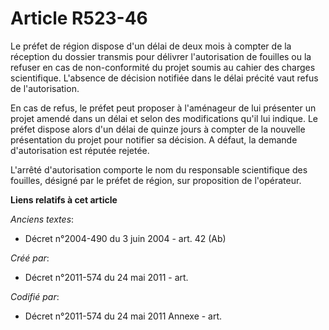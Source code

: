 # Article R523-46

Le préfet de région dispose d'un délai de deux mois à compter de la réception du dossier transmis pour délivrer
l'autorisation de fouilles ou la refuser en cas de non-conformité du projet soumis au cahier des charges scientifique.
L'absence de décision notifiée dans le délai précité vaut refus de l'autorisation.

En cas de refus, le préfet peut proposer à l'aménageur de lui présenter un projet amendé dans un délai et selon des
modifications qu'il lui indique. Le préfet dispose alors d'un délai de quinze jours à compter de la nouvelle présentation du
projet pour notifier sa décision. A défaut, la demande d'autorisation est réputée rejetée.

L'arrêté d'autorisation comporte le nom du responsable scientifique des fouilles, désigné par le préfet de région, sur
proposition de l'opérateur.

**Liens relatifs à cet article**

_Anciens textes_:

  - Décret n°2004-490 du 3 juin 2004 - art. 42 (Ab)

_Créé par_:

  - Décret n°2011-574 du 24 mai 2011  - art.

_Codifié par_:

  - Décret n°2011-574 du 24 mai 2011 Annexe - art.
